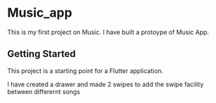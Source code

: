 # Music_app

This is my first project on Music.
I have built a protoype of Music App.

## Getting Started

This project is a starting point for a Flutter application.

I have created a drawer and made 2 swipes to add the swipe facility between differernt songs
